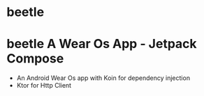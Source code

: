 # beetle
# beetle A Wear Os App - Jetpack Compose
- An Android Wear Os app with Koin for dependency injection
- Ktor for Http Client
